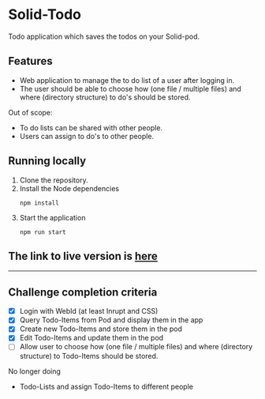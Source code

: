 # Solid-Todo
Todo application which saves the todos on your Solid-pod.

## Features
- Web application to manage the to do list of a user after logging in.
- The user should be able to choose how (one file / multiple files) and where (directory structure) to do's should be stored.

Out of scope:

- To do lists can be shared with other people.
- Users can assign to do's to other people.

## Running locally
1. Clone the repository.
2. Install the Node dependencies
   ```
   npm install
   ```
3. Start the application
   ```
   npm run start
   ```

## The link to live version is [here](https://solidlabresearch.github.io/solid-todo-app-react/)

----
 
## Challenge completion criteria

- [x] Login with WebId (at least Inrupt and CSS)
- [x] Query Todo-Items from Pod and display them in the app
- [x] Create new Todo-Items and store them in the pod
- [x] Edit Todo-Items and update them in the pod
- [ ] Allow user to choose how (one file / multiple files) and where (directory structure) to Todo-Items should be stored. 

No longer doing 

- Todo-Lists and assign Todo-Items to different people
